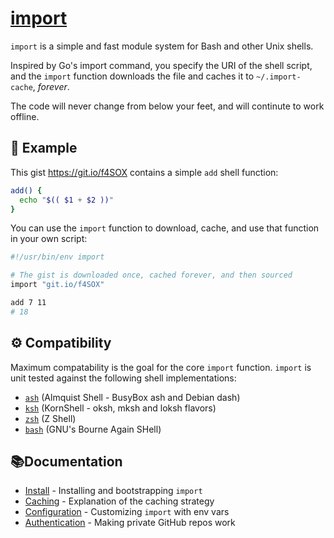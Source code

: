# [import](https://import.pw)

`import` is a simple and fast module system for Bash and other Unix shells.

Inspired by Go's import command, you specify the URI of the shell script,
and the `import` function downloads the file and caches it to `~/.import-cache`,
_forever_.

The code will never change from below your feet, and will continute to work
offline.


## 👋 Example

This gist https://git.io/f4SOX contains a simple `add` shell function:

```bash
add() {
  echo "$(( $1 + $2 ))"
}
```

You can use the `import` function to download, cache, and use that function in
your own script:

```bash
#!/usr/bin/env import

# The gist is downloaded once, cached forever, and then sourced
import "git.io/f4SOX"

add 7 11
# 18
```


## ⚙️ Compatibility

Maximum compatability is the goal for the core `import` function.
`import` is unit tested against the following shell implementations:

 * [`ash`](https://en.wikipedia.org/wiki/Almquist_shell) (Almquist Shell - BusyBox ash and Debian dash)
 * [`ksh`](https://en.wikipedia.org/wiki/KornShell) (KornShell - oksh, mksh and loksh flavors)
 * [`zsh`](https://en.wikipedia.org/wiki/Z_shell) (Z Shell)
 * [`bash`](https://en.wikipedia.org/wiki/Bash_(Unix_shell)) (GNU's Bourne Again SHell)


## 📚Documentation

 * [Install](./docs/install.md) - Installing and bootstrapping `import`
 * [Caching](./docs/caching.md) - Explanation of the caching strategy
 * [Configuration](./docs/config.md) - Customizing `import` with env vars
 * [Authentication](./docs/authentication.md) - Making private GitHub repos work

